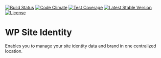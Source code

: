 [![Build Status](https://api.travis-ci.org/felixarntz/wp-site-identity.png?branch=master)](https://travis-ci.org/felixarntz/wp-site-identity)
[![Code Climate](https://codeclimate.com/github/felixarntz/wp-site-identity/badges/gpa.svg)](https://codeclimate.com/github/felixarntz/wp-site-identity)
[![Test Coverage](https://codeclimate.com/github/felixarntz/wp-site-identity/badges/coverage.svg)](https://codeclimate.com/github/felixarntz/wp-site-identity/coverage)
[![Latest Stable Version](https://poser.pugx.org/felixarntz/wp-site-identity/version)](https://packagist.org/packages/felixarntz/wp-site-identity)
[![License](https://poser.pugx.org/felixarntz/wp-site-identity/license)](https://packagist.org/packages/felixarntz/wp-site-identity)

# WP Site Identity

Enables you to manage your site identity data and brand in one centralized location.
